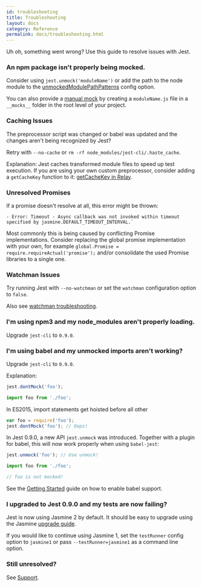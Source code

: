 ```yaml
---
id: troubleshooting
title: Troubleshooting
layout: docs
category: Reference
permalink: docs/troubleshooting.html
---
```


Uh oh, something went wrong? Use this guide to resolve issues with Jest.

### An npm package isn't properly being mocked.

Consider using `jest.unmock('moduleName')` or add the path to the node module
to the [unmockedModulePathPatterns](/jest/docs/api.html#config-unmockedmodulepathpatterns-array-string)
config option.

You can also provide a [manual mock](/jest/docs/manual-mocks.html) by creating a `moduleName.js` file in a
`__mocks__` folder in the root level of your project.

### Caching Issues

The preprocessor script was changed or babel was updated and the changes aren't
being recognized by Jest?

Retry with `--no-cache` or `rm -rf node_modules/jest-cli/.haste_cache`.

Explanation: Jest caches transformed module files to speed up test execution.
If you are using your own custom preprocessor, consider adding a `getCacheKey`
function to it: [getCacheKey in Relay](https://github.com/facebook/relay/blob/master/scripts/jest/preprocessor.js#L63-L67).

### Unresolved Promises

If a promise doesn't resolve at all, this error might be thrown:

```
- Error: Timeout - Async callback was not invoked within timeout specified by jasmine.DEFAULT_TIMEOUT_INTERVAL.`
```

Most commonly this is being caused by conflicting Promise implementations.
Consider replacing the global promise implementation with your own, for example
`global.Promise = require.requireActual('promise');` and/or consolidate the
used Promise libraries to a single one.

### Watchman Issues

Try running Jest with `--no-watchman` or set the `watchman` configuration option
to `false`.

Also see [watchman troubleshooting](https://facebook.github.io/watchman/docs/troubleshooting.html).

### I'm using npm3 and my node_modules aren't properly loading.

Upgrade `jest-cli` to `0.9.0`.

### I'm using babel and my unmocked imports aren't working?

Upgrade `jest-cli` to `0.9.0`.

Explanation:

```js
jest.dontMock('foo');

import foo from './foo';
```

In ES2015, import statements get hoisted before all other

```js
var foo = require('foo');
jest.dontMock('foo'); // Oops!
```

In Jest 0.9.0, a new API `jest.unmock` was introduced. Together with a plugin
for babel, this will now work properly when using `babel-jest`:

```js
jest.unmock('foo'); // Use unmock!

import foo from './foo';

// foo is not mocked!
```

See the [Getting Started](/jest/docs/getting-started.html) guide on how to
enable babel support.

### I upgraded to Jest 0.9.0 and my tests are now failing?

Jest is now using Jasmine 2 by default. It should be easy to upgrade using the
Jasmine [upgrade guide](http://jasmine.github.io/2.0/introduction.html).

If you would like to continue using Jasmine 1, set the `testRunner` config
option to `jasmine1` or pass `--testRunner=jasmine1` as a command line option.

### Still unresolved?

See [Support](/jest/support.html).
